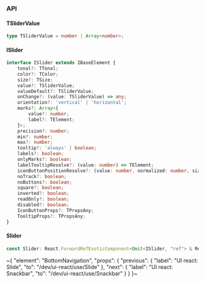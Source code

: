 

### API

#### TSliderValue

```ts
type TSliderValue = number | Array<number>;
```

#### ISlider

```ts
interface ISlider extends IBaseElement {
    tonal?: TTonal;
    color?: TColor;
    size?: TSize;
    value?: TSliderValue;
    valueDefault?: TSliderValue;
    onChange?: (value: TSliderValue) => any;
    orientation?: 'vertical' | 'horizontal';
    marks?: Array<{
        value?: number;
        label?: TElement;
    }>;
    precision?: number;
    min?: number;
    max?: number;
    tooltip?: 'always' | boolean;
    labels?: boolean;
    onlyMarks?: boolean;
    labelTooltipResolve?: (value: number) => TElement;
    iconButtonPositionResolve?: (value: number, normalized: number, size: TSize) => string;
    noTrack?: boolean;
    noButtons?: boolean;
    square?: boolean;
    inverted?: boolean;
    readOnly?: boolean;
    disabled?: boolean;
    IconButtonProps?: TPropsAny;
    TooltipProps?: TPropsAny;
}
```

#### Slider

```ts
const Slider: React.ForwardRefExoticComponent<Omit<ISlider, "ref"> & React.RefAttributes<unknown>>;
```


~{
  "element": "BottomNavigation",
  "props": {
    "previous": {
      "label": "UI react: Slide",
      "to": "/dev/ui-react/use/Slide"
    },
    "next": {
      "label": "UI react: Snackbar",
      "to": "/dev/ui-react/use/Snackbar"
    }
  }
}~
